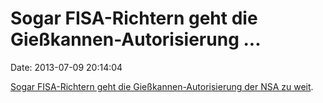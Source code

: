Sogar FISA-Richtern geht die Gießkannen-Autorisierung \...
==========================================================

Date: 2013-07-09 20:14:04

[Sogar FISA-Richtern geht die Gießkannen-Autorisierung der NSA zu
weit](http://www.guardian.co.uk/law/2013/jul/09/fisa-courts-judge-nsa-surveillance).
